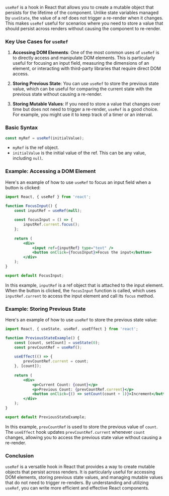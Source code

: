 `useRef` is a hook in React that allows you to create a mutable object that persists for the lifetime of the component. Unlike state variables managed by `useState`, the value of a ref does not trigger a re-render when it changes. This makes `useRef` useful for scenarios where you need to store a value that should persist across renders without causing the component to re-render.

### Key Use Cases for `useRef`

1. **Accessing DOM Elements**: One of the most common uses of `useRef` is to directly access and manipulate DOM elements. This is particularly useful for focusing an input field, measuring the dimensions of an element, or interacting with third-party libraries that require direct DOM access.

2. **Storing Previous State**: You can use `useRef` to store the previous state value, which can be useful for comparing the current state with the previous state without causing a re-render.

3. **Storing Mutable Values**: If you need to store a value that changes over time but does not need to trigger a re-render, `useRef` is a good choice. For example, you might use it to keep track of a timer or an interval.

### Basic Syntax

```javascript
const myRef = useRef(initialValue);
```

- `myRef` is the ref object.
- `initialValue` is the initial value of the ref. This can be any value, including `null`.

### Example: Accessing a DOM Element

Here's an example of how to use `useRef` to focus an input field when a button is clicked:

```jsx
import React, { useRef } from 'react';

function FocusInput() {
	const inputRef = useRef(null);
	
	const focusInput = () => {
		inputRef.current.focus();
	};
	
	return (
		<div>
			<input ref={inputRef} type="text" />
			<button onClick={focusInput}>Focus the input</button>
		</div>
	);
}

export default FocusInput;
```

In this example, `inputRef` is a ref object that is attached to the input element. When the button is clicked, the `focusInput` function is called, which uses `inputRef.current` to access the input element and call its `focus` method.

### Example: Storing Previous State

Here's an example of how to use `useRef` to store the previous state value:

```jsx
import React, { useState, useRef, useEffect } from 'react';

function PreviousStateExample() {
	const [count, setCount] = useState(0);
	const prevCountRef = useRef();
	
	useEffect(() => {
		prevCountRef.current = count;
	}, [count]);
	
	return (
		<div>
			<p>Current Count: {count}</p>
			<p>Previous Count: {prevCountRef.current}</p>
			<button onClick={() => setCount(count + 1)}>Increment</button>
		</div>
	);
}

export default PreviousStateExample;
```

In this example, `prevCountRef` is used to store the previous value of `count`. The `useEffect` hook updates `prevCountRef.current` whenever `count` changes, allowing you to access the previous state value without causing a re-render.

### Conclusion

`useRef` is a versatile hook in React that provides a way to create mutable objects that persist across renders. It is particularly useful for accessing DOM elements, storing previous state values, and managing mutable values that do not need to trigger re-renders. By understanding and utilizing `useRef`, you can write more efficient and effective React components.
